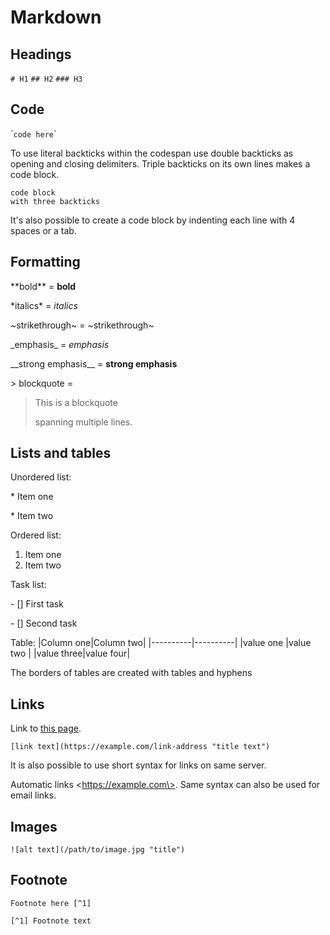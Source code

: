 # Markdown

## Headings

`# H1`
`## H2`
`### H3`

## Code

\``code here`\`

To use literal backticks within the codespan use double backticks as opening and closing delimiters. Triple backticks on its own lines makes a code block.

```
code block
with three backticks
```

It's also possible to create a code block by indenting each line with 4 spaces or a tab.

## Formatting

\*\*bold\*\* = **bold**

\*italics\* = *italics*

\~strikethrough\~ = ~strikethrough~

\_emphasis\_ = _emphasis_

\_\_strong emphasis\_\_ = __strong emphasis__

\> blockquote =

> This is a blockquote
>
> spanning multiple lines.

## Lists and tables

Unordered list:

\* Item one

\* Item two

Ordered list:

1. Item one
2. Item two

Task list:

\- \[\] First task

\- \[\] Second task

Table:
|Column one|Column two|
|----------|----------|
|value one |value two |
|value three|value four|

The borders of tables are created with tables and hyphens

## Links

Link to [this page](https://github.com/rumnoodle/docs/blob/main/formatting-and-templating/markdown.md "markdown syntax document").

```
[link text](https://example.com/link-address "title text")
```

It is also possible to use short syntax for links on same server.

Automatic links \<https://example.com\>. Same syntax can also be used for email links.
## Images

```
![alt text](/path/to/image.jpg "title")
```

## Footnote

```
Footnote here [^1]

[^1] Footnote text
```
